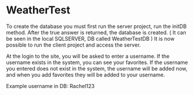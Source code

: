 # WeatherTest

To create the database you must first run the server project,
run the initDB method.
After the true answer is returned, the database is created.
( It can be seen in the local SQLSERVER, DB called WeatherTestDB )
It is now possible to run the client project and access the server.

At the login to the site, you will be asked to enter a username.
If the username exists in the system, you can see your favorites.
If the username you entered does not exist in the system, the username will be added now, and when you add favorites they will be added to your username.

Example username in DB: Rachel123
